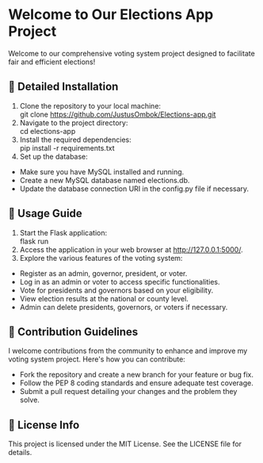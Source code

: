 # Welcome to Our Elections App Project

Welcome to our comprehensive voting system project designed to facilitate fair and efficient elections!

## 🔧 Detailed Installation
1. Clone the repository to your local machine:  
git clone https://github.com/JustusOmbok/Elections-app.git
2. Navigate to the project directory:  
cd elections-app  
3. Install the required dependencies:  
pip install -r requirements.txt  
4. Set up the database:  
  - Make sure you have MySQL installed and running.  
  - Create a new MySQL database named elections.db.  
  - Update the database connection URI in the config.py file if necessary.  
## 🚀 Usage Guide
1. Start the Flask application:  
flask run  
2. Access the application in your web browser at http://127.0.0.1:5000/.  
3. Explore the various features of the voting system:  
  - Register as an admin, governor, president, or voter.  
  - Log in as an admin or voter to access specific functionalities.  
  - Vote for presidents and governors based on your eligibility.  
  - View election results at the national or county level.  
  - Admin can delete presidents, governors, or voters if necessary.  
## 🤝 Contribution Guidelines
I welcome contributions from the community to enhance and improve my voting system project. Here's how you can contribute:  

  - Fork the repository and create a new branch for your feature or bug fix.  
  - Follow the PEP 8 coding standards and ensure adequate test coverage.  
  - Submit a pull request detailing your changes and the problem they solve.  
## 📜 License Info
This project is licensed under the MIT License. See the LICENSE file for details.  
